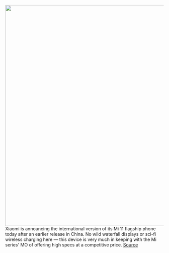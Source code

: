 <img src='https://cdn.vox-cdn.com/thumbor/L5D4tCqKQOdCoOQ0Q_4DDndrlTc=/0x0:2040x1360/1200x800/filters:focal(857x517:1183x843)/cdn.vox-cdn.com/uploads/chorus_image/image/68785867/DSCF7497.0.jpg' width='700px' /><br/>
Xiaomi is announcing the international version of its Mi 11 flagship phone today after an earlier release in China. No wild waterfall displays or sci-fi wireless charging here — this device is very much in keeping with the Mi series' MO of offering high specs at a competitive price.
<a href='https://www.theverge.com/2021/2/8/22272003/xiaomi-mi-11-international-price-release-date-announcement'> Source <a/>